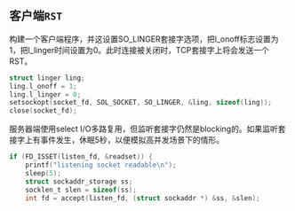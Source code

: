 
## 客户端`RST`

构建一个客户端程序，并这设置SO_LINGER套接字选项，把l_onoff标志设置为1，把l_linger时间设置为0。此时连接被关闭时，TCP套接字上将会发送一个RST。


```c
struct linger ling;
ling.l_onoff = 1; 
ling.l_linger = 0;
setsockopt(socket_fd, SOL_SOCKET, SO_LINGER, &ling, sizeof(ling));
close(socket_fd);
```

服务器端使用select I/O多路复用，但监听套接字仍然是blocking的。如果监听套接字上有事件发生，休眠5秒，以便模拟高并发场景下的情形。

```c
if (FD_ISSET(listen_fd, &readset)) {
    printf("listening socket readable\n");
    sleep(5);
    struct sockaddr_storage ss;
    socklen_t slen = sizeof(ss);
    int fd = accept(listen_fd, (struct sockaddr *) &ss, &slen);
```
